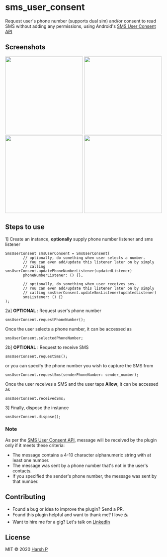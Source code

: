 # sms_user_consent

Request user's phone number (supports dual sim) and/or consent to read SMS without adding any permissions, using Android's [SMS User Consent API](https://developers.google.com/identity/sms-retriever/user-consent/overview)

## Screenshots

<p float="left">
  <img src="https://github.com/mdyousufbhuiyan/sms_consent_for_otp_autofill/assets/26599846/b0893bd6-afce-4a50-be7b-7a744135ccf5" width="250" />
  <img src="https://raw.githubusercontent.com/pharshdev/sms_user_consent/master/ss1.png" width="250" />
  <img src="https://raw.githubusercontent.com/pharshdev/sms_user_consent/master/ss2.png" width="250" /> 
  <img src="https://raw.githubusercontent.com/pharshdev/sms_user_consent/master/ss3.png" width="250" />
</p>

## Steps to use

1] Create an instance, **optionally** supply phone number listener and sms listener
```
SmsUserConsent smsUserConsent = SmsUserConsent(
        // optionally, do something when user selects a number.
        // You can even add/update this listener later on by simply 
        // calling smsUserConsent.updatePhoneNumberListener(updatedListener)
        phoneNumberListener: () {},
        
        // optionally, do something when user receives sms.
        // You can even add/update this listener later on by simply 
        // calling smsUserConsent.updateSmsListener(updatedListener)
        smsListener: () {}
);
```

2a] **OPTIONAL** : Request user's phone number

```
smsUserConsent.requestPhoneNumber();
```
Once the user selects a phone number, it can be accessed as
```
smsUserConsent.selectedPhoneNumber;
```

2b] **OPTIONAL** : Request to receive SMS
```
smsUserConsent.requestSms(); 
```
or you can specify the phone number you wish to capture the SMS from
```
smsUserConsent.requestSms(senderPhoneNumber: sender_number);
```
Once the user receives a SMS and the user taps **Allow**, it can be accessed as
```
smsUserConsent.receivedSms;
```

3] Finally, dispose the instance
```
smsUserConsent.dispose();
```

### Note

As per the [SMS User Consent API](https://developers.google.com/identity/sms-retriever/user-consent/overview),  message will be received by the plugin only if it meets these criteria:

* The message contains a 4-10 character alphanumeric string with at least one number.
* The message was sent by a phone number that's not in the user's contacts.
* If you specified the sender's phone number, the message was sent by that number.

## Contributing

* Found a bug or idea to improve the plugin? Send a PR.
* Found this plugin helpful and want to thank me? I love [:coffee:](https://paypal.me/pharshdev)
* Want to hire me for a gig? Let's talk on [LinkedIn](https://linkedin.com/in/pharshdev)

## License

MIT © 2020 [Harsh P](https://github.com/pharshdev)
